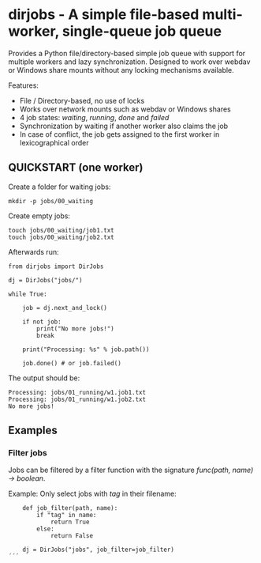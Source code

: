 # dirjobs - A simple file-based multi-worker, single-queue job queue

Provides a Python file/directory-based simple job queue with support for multiple workers and lazy synchronization. Designed to work over webdav or Windows share mounts without any locking mechanisms available.

Features:

  * File / Directory-based, no use of locks
  * Works over network mounts such as webdav or Windows shares
  * 4 job states: *waiting*, *running*, *done* and *failed*
  * Synchronization by waiting if another worker also claims the job
  * In case of conflict, the job gets assigned to the first worker in lexicographical order

## QUICKSTART (one worker)

Create a folder for waiting jobs:

    mkdir -p jobs/00_waiting
    
Create empty jobs:

    touch jobs/00_waiting/job1.txt
    touch jobs/00_waiting/job2.txt
    
Afterwards run:

```
from dirjobs import DirJobs

dj = DirJobs("jobs/")

while True:
        
    job = dj.next_and_lock()
        
    if not job:
        print("No more jobs!")
        break
       
    print("Processing: %s" % job.path())
        
    job.done() # or job.failed()

```

The output should be:

```
Processing: jobs/01_running/w1.job1.txt
Processing: jobs/01_running/w1.job2.txt
No more jobs!
```

## Examples

### Filter jobs

Jobs can be filtered by a filter function with the signature *func(path, name) -> boolean*.

Example: Only select jobs with *tag* in their filename:

```
    def job_filter(path, name):
        if "tag" in name:
            return True
        else:
            return False
            
    dj = DirJobs("jobs", job_filter=job_filter)
´´´
